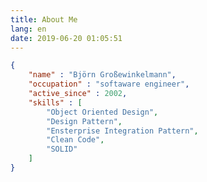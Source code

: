 ```yaml
---
title: About Me
lang: en
date: 2019-06-20 01:05:51
---
```

``` json
{
    "name" : "Björn Großewinkelmann",
    "occupation" : "softaware engineer",
    "active_since" : 2002,
    "skills" : [
	    "Object Oriented Design",
	    "Design Pattern", 
	    "Ensterprise Integration Pattern",
	    "Clean Code",
	    "SOLID"
    ]
}
```
<!--stackedit_data:
eyJoaXN0b3J5IjpbMTQxODk4NDcyNCwxMjM0NDM5ODY2LDE3Nz
I5Mjk2MjcsLTE5NTE4OTAyMjldfQ==
-->